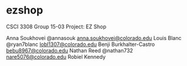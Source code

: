 # ezshop
CSCI 3308 Group 15-03 Project: EZ Shop

Anna Soukhovei @annasouk anna.soukhovei@colorado.edu
Louis Blanc @ryan7blanc lobl1307@colorado.edu
Benji Burkhalter-Castro bebu8967@colorado.edu
Nathan Reed @nathan732 nare5076@colorado.edu
Robiel Kennedy
